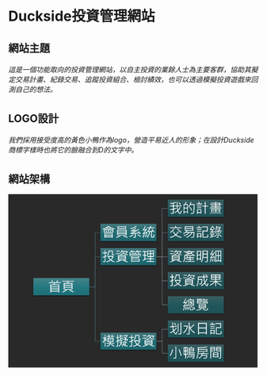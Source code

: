# Duckside投資管理網站
## 網站主題
###### 這是一個功能取向的投資管理網站，以自主投資的業餘人士為主要客群，協助其擬定交易計畫、紀錄交易、追蹤投資組合、檢討績效，也可以透過模擬投資遊戲來回測自己的想法。
## LOGO設計
###### 我們採用接受度高的黃色小鴨作為logo，營造平易近人的形象；在設計Duckside商標字樣時也將它的臉融合到D的文字中。
## 網站架構
![image](https://github.com/imChingHsuan/duckside/blob/main/public/assets/images/網站架構.png)